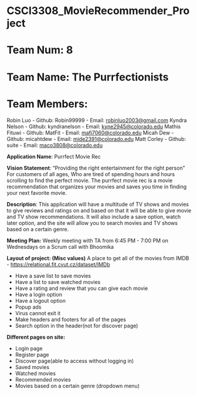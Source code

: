 # CSCI3308_MovieRecommender_Project
# Team Num: 8
# Team Name: The Purrfectionists
# Team Members: 
  Robin Luo
    - Github: Robin99999
    - Email: robinluo2003@gmail.com
  Kyndra Nelson
    - Github: kyndranelson
    - Email: kyne2945@colorado.edu
  Mathis Fituwi
    - Github: MatFit
    - Email: mafi7060@colorado.edu
  Micah Dew
    - Github: micahtdew
    - Email: mide2391@colorado.edu
  Matt Corley
    - Github: suite
    - Email: maco3808@colorado.edu


**Application Name**: Purrfect Movie Rec

**Vision Statement**: “Providing the right entertainment for the right person”
For customers of all ages, Who are tired of spending hours and hours scrolling to find the perfect movie. The purrfect movie rec is a movie recommendation that organizes your movies and saves you time in finding your next favorite movie. 

**Description**: This application will have a multitude of TV shows and movies to give reviews and ratings on and based on that it will be able to give movie and TV show recommendations. It will also include a save option, watch later option, and the site will allow you to search movies and TV shows based on a certain genre. 

**Meeting Plan:** Weekly meeting with TA from 6:45 PM - 7:00 PM on Wednesdays on a Scrum call with Bhoomika



**Layout of project: (Misc values)**
A place to get all of the movies from 
IMDB - https://relational.fit.cvut.cz/dataset/IMDb

  - Have a save list to save movies
  - Have a list to save watched movies
  - Have a rating  and review that you can give each movie 
  - Have a login option 
  - Have a logout option
  - Popup ads 
  - Virus cannot exit it 
  - Make headers and footers for all of the pages
  - Search option in the header(not for discover page)


**Different pages on site:**
  - Login page
  - Register page
  - Discover page(able to access without logging in)
  - Saved movies
  - Watched movies
  - Recommended movies 
  - Movies based on a certain genre (dropdown menu)

